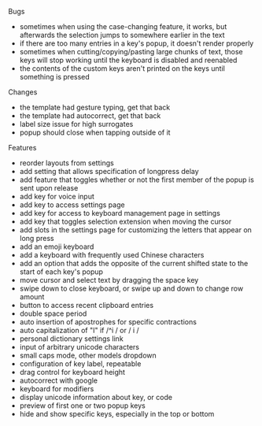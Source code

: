Bugs
- sometimes when using the case-changing feature, it works, but afterwards the selection jumps to somewhere earlier in the text
- if there are too many entries in a key's popup, it doesn't render properly
- sometimes when cutting/copying/pasting large chunks of text, those keys will stop working until the keyboard is disabled and reenabled
- the contents of the custom keys aren't printed on the keys until something is pressed

Changes
- the template had gesture typing, get that back
- the template had autocorrect, get that back
- label size issue for high surrogates
- popup should close when tapping outside of it

Features
+ reorder layouts from settings
+ add setting that allows specification of longpress delay
+ add feature that toggles whether or not the first member of the popup is sent upon release
+ add key for voice input
+ add key to access settings page
+ add key for access to keyboard management page in settings
+ add key that toggles selection extension when moving the cursor
+ add slots in the settings page for customizing the letters that appear on long press
+ add an emoji keyboard
+ add a keyboard with frequently used Chinese characters
+ add an option that adds the opposite of the current shifted state to the start of each key's popup
+ move cursor and select text by dragging the space key
+ swipe down to close keyboard, or swipe up and down to change row amount 
+ button to access recent clipboard entries
+ double space period
+ auto insertion of apostrophes for specific contractions
+ auto capitalization of "I" if /^i / or / i /
+ personal dictionary settings link
+ input of arbitrary unicode characters 
+ small caps mode, other models dropdown
+ confiɡuration of key label, repeatable
+ drag control for keyboard height
+ autocorrect with google
+ keyboard for modifiers
+ display unicode information about key, or code
+ preview of first one or two popup keys
+ hide and show specific keys, especially in the top or bottom
